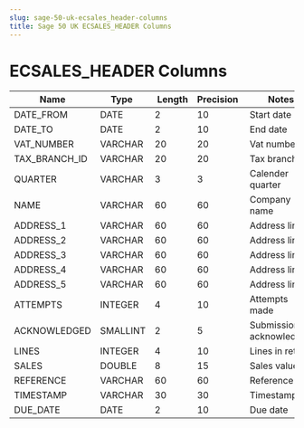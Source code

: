 ```yaml
---
slug: sage-50-uk-ecsales_header-columns
title: Sage 50 UK ECSALES_HEADER Columns
---
```

# ECSALES_HEADER Columns

| Name | Type  |  Length | Precision  |  Notes  | Example |
| --- | --- | --- | --- | --- | --- |
| DATE_FROM | DATE | 2 | 10 | Start date |  |
| DATE_TO | DATE | 2 | 10 | End date |  |
| VAT_NUMBER | VARCHAR | 20 | 20 | Vat number |  |
| TAX_BRANCH_ID | VARCHAR | 20 | 20 | Tax branch ID |  |
| QUARTER | VARCHAR | 3 | 3 | Calender quarter |  |
| NAME | VARCHAR | 60 | 60 | Company name |  |
| ADDRESS_1 | VARCHAR | 60 | 60 | Address line 1 |  |
| ADDRESS_2 | VARCHAR | 60 | 60 | Address line 2 |  |
| ADDRESS_3 | VARCHAR | 60 | 60 | Address line 3 |  |
| ADDRESS_4 | VARCHAR | 60 | 60 | Address line 4 |  |
| ADDRESS_5 | VARCHAR | 60 | 60 | Address line 5 |  |
| ATTEMPTS | INTEGER | 4 | 10 | Attempts made |  |
| ACKNOWLEDGED | SMALLINT | 2 | 5 | Submission acknowledged |  |
| LINES | INTEGER | 4 | 10 | Lines in return |  |
| SALES | DOUBLE | 8 | 15 | Sales value |  |
| REFERENCE | VARCHAR | 60 | 60 | Reference |  |
| TIMESTAMP | VARCHAR | 30 | 30 | Timestamp |  |
| DUE_DATE | DATE | 2 | 10 | Due date |  |
